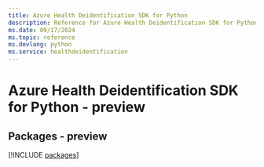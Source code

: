 ```yaml
---
title: Azure Health Deidentification SDK for Python
description: Reference for Azure Health Deidentification SDK for Python
ms.date: 09/17/2024
ms.topic: reference
ms.devlang: python
ms.service: healthdeidentification
---
```

# Azure Health Deidentification SDK for Python - preview
## Packages - preview
[!INCLUDE [packages](health-deidentification-index.md)]